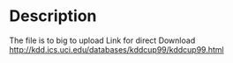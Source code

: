 # Description
The file is to big to upload
Link for direct Download
http://kdd.ics.uci.edu/databases/kddcup99/kddcup99.html
